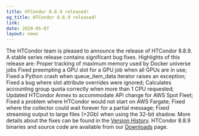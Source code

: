 ```yaml
---
title: HTCondor 8.8.9 released!
og_title: HTCondor 8.8.9 released!
link: 
date: 2020-05-07
layout: news
---
```


The HTCondor team is pleased to announce the release of HTCondor 8.8.9. A stable series release contains significant bug fixes.  Highlights of this release are: Proper tracking of maximum memory used by Docker universe jobs Fixed preempting a GPU slot for a GPU job when all GPUs are in use; Fixed a Python crash when queue_item_data iterator raises an exception; Fixed a bug where slot attribute overrides were ignored; Calculates accounting group quota correctly when more than 1 CPU requested; Updated HTCondor Annex to accommodate API change for AWS Spot Fleet; Fixed a problem where HTCondor would not start on AWS Fargate; Fixed where the collector could wait forever for a partial message; Fixed streaming output to large files (>2Gb) when using the 32-bit shadow.  More details about the fixes can be found in the <a href="http://htcondor.org/manual/v8.8.9/StableReleaseSeries88.html"> Version History</a>.  HTCondor 8.8.9 binaries and source code are available from our <a href="http://htcondor.org/downloads/">Downloads</a> page. 
